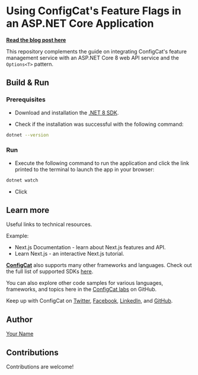# Using ConfigCat's Feature Flags in an ASP.NET Core Application

**[Read the blog post here](https://configcat.com/blog/2021/10/10/aspnetcore-options-pattern/)**

This repository complements the guide on integrating ConfigCat's feature management service with an ASP.NET Core 8 web API service and the `Options<T>` pattern.

## Build & Run

### Prerequisites

- Download and installation the [.NET 8 SDK](https://dotnet.microsoft.com/en-us/learn/aspnet/blazor-tutorial/install).

- Check if the installation was successful with the following command:

```sh
dotnet --version
```

### Run

- Execute the following command to run the application and click the link printed to the terminal to launch the app in your browser:

```sh
dotnet watch
```

- Click

## Learn more

Useful links to technical resources.

Example:
- Next.js Documentation - learn about Next.js features and API.
- Learn Next.js - an interactive Next.js tutorial.

[**ConfigCat**](https://configcat.com) also supports many other frameworks and languages. Check out the full list of supported SDKs [here](https://configcat.com/docs/sdk-reference/overview/).

You can also explore other code samples for various languages, frameworks, and topics here in the [ConfigCat labs](https://github.com/configcat-labs) on GitHub.

Keep up with ConfigCat on [Twitter](https://twitter.com/configcat), [Facebook](https://www.facebook.com/configcat), [LinkedIn](https://www.linkedin.com/company/configcat/), and [GitHub](https://github.com/configcat).

## Author
[Your Name](https://github.com/your_name)

## Contributions
Contributions are welcome!